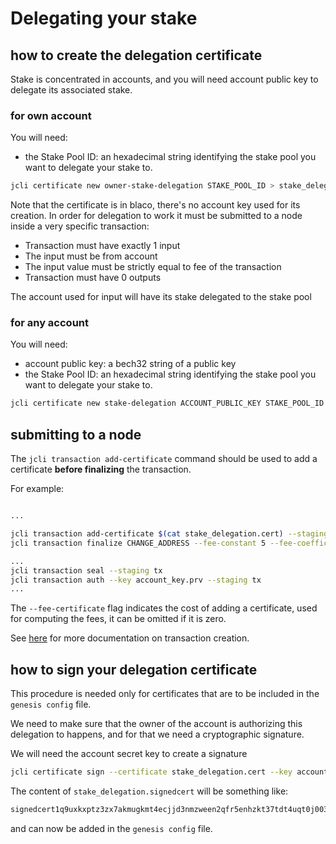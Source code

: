 # Delegating your stake

## how to create the delegation certificate

Stake is concentrated in accounts, and you will need account public key to delegate its associated stake.

### for own account

You will need:

* the Stake Pool ID: an hexadecimal string identifying the stake pool you want
  to delegate your stake to.

```sh
jcli certificate new owner-stake-delegation STAKE_POOL_ID > stake_delegation.cert
```

Note that the certificate is in blaco, there's no account key used for its creation.
In order for delegation to work it must be submitted to a node inside a very specific transaction:

* Transaction must have exactly 1 input
* The input must be from account
* The input value must be strictly equal to fee of the transaction
* Transaction must have 0 outputs

The account used for input will have its stake delegated to the stake pool

### for any account

You will need:

* account public key: a bech32 string of a public key
* the Stake Pool ID: an hexadecimal string identifying the stake pool you want
  to delegate your stake to.

```sh
jcli certificate new stake-delegation ACCOUNT_PUBLIC_KEY STAKE_POOL_ID --output stake_delegation.cert
```

## submitting to a node

The `jcli transaction add-certificate` command should be used to add a certificate **before finalizing** the transaction.

For example:

```sh

...

jcli transaction add-certificate $(cat stake_delegation.cert) --staging tx
jcli transaction finalize CHANGE_ADDRESS --fee-constant 5 --fee-coefficient 2 --fee-certificate 2 --staging tx

...
jcli transaction seal --staging tx
jcli transaction auth --key account_key.prv --staging tx
...

```

The `--fee-certificate` flag indicates the cost of adding a certificate, used for computing the fees, it can be omitted if it is zero.

See [here](../jcli/transaction.md) for more documentation on transaction creation.

## how to sign your delegation certificate

This procedure is needed only for certificates that are to be included
in the `genesis config` file.

We need to make sure that the owner of the account is authorizing this
delegation to happens, and for that we need a cryptographic signature.

We will need the account secret key to create a signature

```sh
jcli certificate sign --certificate stake_delegation.cert --key account_key.prv --output stake_delegation.signedcert
```

The content of `stake_delegation.signedcert` will be something like:

```sh
signedcert1q9uxkxptz3zx7akmugkmt4ecjjd3nmzween2qfr5enhzkt37tdt4uqt0j0039z5048mu9ayv3ujep5sl28q2cpdnx9fkvpq30lmjrrgtmqqctzczvu6e3v65m40n40c3y2pnu4vhd888dygkrtnfm0ts92fe50jy0h0ugh6wlvgy4xvr3lz4uuqzg2xgu6vv8tr24jrwhg0l09klp5wvwzl5
```

and can now be added in the `genesis config` file.

